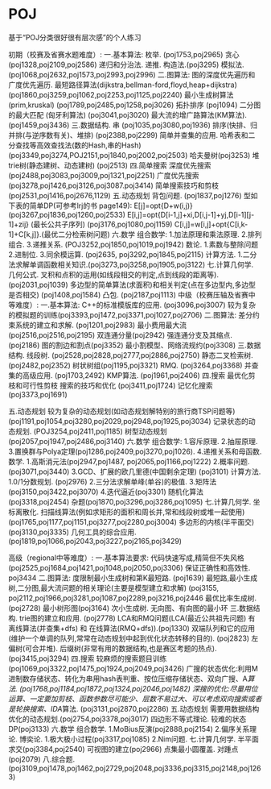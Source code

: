 # POJ

基于“POJ分类很好很有层次感”的个人练习



初期（校赛及省赛水题难度）:
一.基本算法:
枚举. (poj1753,poj2965)
贪心(poj1328,poj2109,poj2586)
递归和分治法.
递推.
构造法.(poj3295)
模拟法.(poj1068,poj2632,poj1573,poj2993,poj2996)
二.图算法:
图的深度优先遍历和广度优先遍历.
最短路径算法(dijkstra,bellman-ford,floyd,heap+dijkstra) 
(poj1860,poj3259,poj1062,poj2253,poj1125,poj2240)
最小生成树算法(prim,kruskal) 
(poj1789,poj2485,poj1258,poj3026)
拓扑排序 (poj1094)
二分图的最大匹配 (匈牙利算法) (poj3041,poj3020)
最大流的增广路算法(KM算法). (poj1459,poj3436)
三.数据结构.
串 (poj1035,poj3080,poj1936)
排序(快排、归并排(与逆序数有关)、堆排) (poj2388,poj2299)
简单并查集的应用.
哈希表和二分查找等高效查找法(数的Hash,串的Hash) 
(poj3349,poj3274,POJ2151,poj1840,poj2002,poj2503)
哈夫曼树(poj3253)
堆
trie树(静态建树、动态建树) (poj2513)
四.简单搜索
深度优先搜索 (poj2488,poj3083,poj3009,poj1321,poj2251)
广度优先搜索(poj3278,poj1426,poj3126,poj3087.poj3414)
简单搜索技巧和剪枝(poj2531,poj1416,poj2676,1129)
五.动态规划
背包问题. (poj1837,poj1276)
型如下表的简单DP(可参考lrj的书 page149):
E[j]=opt{D+w(i,j)} (poj3267,poj1836,poj1260,poj2533)
E[i,j]=opt{D[i-1,j]+xi,D[i,j-1]+yj,D[i-1][j-1]+zij} (最长公共子序列) (poj3176,poj1080,poj1159)
C[i,j]=w[i,j]+opt{C[i,k-1]+C[k,j]}.(最优二分检索树问题)
六.数学
组合数学:
1.加法原理和乘法原理.
2.排列组合.
3.递推关系.
(POJ3252,poj1850,poj1019,poj1942)
数论.
1.素数与整除问题
2.进制位.
3.同余模运算.
(poj2635, poj3292,poj1845,poj2115)
计算方法.
1.二分法求解单调函数相关知识.(poj3273,poj3258,poj1905,poj3122)
七.计算几何学.
几何公式.
叉积和点积的运用(如线段相交的判定,点到线段的距离等). (poj2031,poj1039)
多边型的简单算法(求面积)和相关判定(点在多边型内,多边型是否相交)
(poj1408,poj1584)
凸包. (poj2187,poj1113)
中级（校赛压轴及省赛中等难度）:
一.基本算法:
C++的标准模版库的应用. (poj3096,poj3007)
较为复杂的模拟题的训练(poj3393,poj1472,poj3371,poj1027,poj2706)
二.图算法:
差分约束系统的建立和求解. (poj1201,poj2983)
最小费用最大流(poj2516,poj2516,poj2195)
双连通分量(poj2942)
强连通分支及其缩点.(poj2186)
图的割边和割点(poj3352)
最小割模型、网络流规约(poj3308)
三.数据结构.
线段树. (poj2528,poj2828,poj2777,poj2886,poj2750)
静态二叉检索树. (poj2482,poj2352)
树状树组(poj1195,poj3321)
RMQ. (poj3264,poj3368)
并查集的高级应用. (poj1703,2492)
KMP算法. (poj1961,poj2406)
四.搜索
最优化剪枝和可行性剪枝
搜索的技巧和优化 (poj3411,poj1724)
记忆化搜索(poj3373,poj1691)

五.动态规划
较为复杂的动态规划(如动态规划解特别的旅行商TSP问题等)
(poj1191,poj1054,poj3280,poj2029,poj2948,poj1925,poj3034)
记录状态的动态规划. (POJ3254,poj2411,poj1185)
树型动态规划(poj2057,poj1947,poj2486,poj3140)
六.数学
组合数学:
1.容斥原理.
2.抽屉原理.
3.置换群与Polya定理(poj1286,poj2409,poj3270,poj1026).
4.递推关系和母函数.
数学.
1.高斯消元法(poj2947,poj1487, poj2065,poj1166,poj1222)
2.概率问题. (poj3071,poj3440)
3.GCD、扩展的欧几里德(中国剩余定理) (poj3101)
计算方法.
1.0/1分数规划. (poj2976)
2.三分法求解单峰(单谷)的极值.
3.矩阵法(poj3150,poj3422,poj3070)
4.迭代逼近(poj3301)
随机化算法(poj3318,poj2454)
杂题(poj1870,poj3296,poj3286,poj1095)
七.计算几何学.
坐标离散化.
扫描线算法(例如求矩形的面积和周长并,常和线段树或堆一起使用)
(poj1765,poj1177,poj1151,poj3277,poj2280,poj3004)
多边形的内核(半平面交)(poj3130,poj3335)
几何工具的综合应用.(poj1819,poj1066,poj2043,poj3227,poj2165,poj3429)

高级（regional中等难度）:
一.基本算法要求: 
代码快速写成,精简但不失风格 
(poj2525,poj1684,poj1421,poj1048,poj2050,poj3306)
保证正确性和高效性. poj3434
二.图算法:
度限制最小生成树和第K最短路. (poj1639)
最短路,最小生成树,二分图,最大流问题的相关理论(主要是模型建立和求解)
(poj3155, poj2112,poj1966,poj3281,poj1087,poj2289,poj3216,poj2446
最优比率生成树. (poj2728)
最小树形图(poj3164)
次小生成树.
无向图、有向图的最小环 
三.数据结构. 
trie图的建立和应用. (poj2778)
LCA和RMQ问题(LCA(最近公共祖先问题) 有离线算法(并查集+dfs) 和 在线算法(RMQ+dfs)).(poj1330)
双端队列和它的应用(维护一个单调的队列,常常在动态规划中起到优化状态转移的目的). (poj2823)
左偏树(可合并堆). 
后缀树(非常有用的数据结构,也是赛区考题的热点).(poj3415,poj3294)
四.搜索 
较麻烦的搜索题目训练(poj1069,poj3322,poj1475,poj1924,poj2049,poj3426)
广搜的状态优化:利用M进制数存储状态、转化为串用hash表判重、按位压缩存储状态、双向广搜、A*算法. (poj1768,poj1184,poj1872,poj1324,poj2046,poj1482)
深搜的优化:尽量用位运算、一定要加剪枝、函数参数尽可能少、层数不易过大、可以考虑双向搜索或者是轮换搜索、IDA*算法. (poj3131,poj2870,poj2286)
五.动态规划 
需要用数据结构优化的动态规划.(poj2754,poj3378,poj3017)
四边形不等式理论.
较难的状态DP(poj3133)
六.数学 
组合数学.
1.MoBius反演(poj2888,poj2154)
2.偏序关系理论.
博奕论.
1.极大极小过程(poj3317,poj1085)
2.Nim问题.
七.计算几何学. 
半平面求交(poj3384,poj2540)
可视图的建立(poj2966)
点集最小圆覆盖.
对踵点(poj2079)
八.综合题.
(poj3109,poj1478,poj1462,poj2729,poj2048,poj3336,poj3315,poj2148,poj1263)